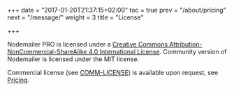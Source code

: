 +++
date = "2017-01-20T21:37:15+02:00"
toc = true
prev = "/about/pricing"
next = "/message/"
weight = 3
title = "License"

+++

Nodemailer PRO is licensed under a <a rel="license" href="http://creativecommons.org/licenses/by-nc-sa/4.0/">Creative Commons Attribution-NonCommercial-ShareAlike 4.0 International License</a>. Community version of Nodemailer is licensed under the MIT license.

Commercial license (see [COMM-LICENSE](/COMM-LICENSE)) is available upon request, see [Pricing](/about/pricing).
